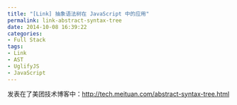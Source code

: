 ```yaml
---
title: "[Link] 抽象语法树在 JavaScript 中的应用"
permalink: link-abstract-syntax-tree
date: 2014-10-08 16:39:22
categories:
- Full Stack
tags:
- Link
- AST
- UglifyJS
- JavaScript
---
```


发表在了美团技术博客中：http://tech.meituan.com/abstract-syntax-tree.html
